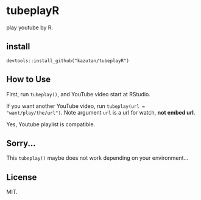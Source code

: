 # tubeplayR
play youtube by R.

## install

```
devtools::install_github("kazutan/tubeplayR")
```

## How to Use

First, run `tubeplay()`, and YouTube video start at RStudio.

If you want another YouTube video, run `tubeplay(url = "want/play/the/url")`. 
Note argument `url` is a url for watch, **not embed url**.

Yes, Youtube playlist is compatible. 

## Sorry...

This `tubeplay()` maybe does not work depending on your environment...

## License

MIT.
